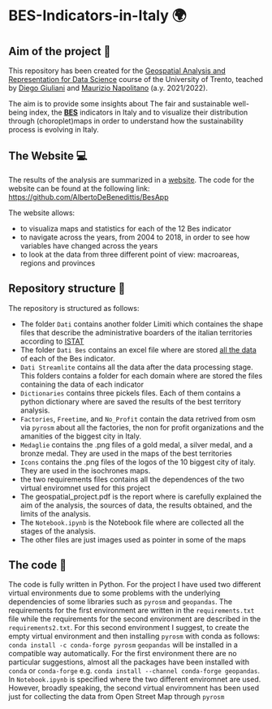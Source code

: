 # BES-Indicators-in-Italy 🌍 

## Aim of the project 🎯
This repository has been created for the [Geospatial Analysis and Representation for Data Science](https://napo.github.io/geospatial_course_unitn/) course of the University of Trento, teached by [Diego Giuliani](https://webapps.unitn.it/du/it/Persona/PER0020867/Didattica) and [Maurizio Napolitano](https://ict.fbk.eu/people/detail/maurizio-napolitano/) (a.y. 2021/2022).

The aim is to provide some insights about The fair and sustainable well-being index, the [__BES__](\href{https://www.istat.it/en/well-being-and-sustainability/the-measurement-of-well-being/bes-report) indicators in Italy and to visualize their distribution through (choroplet)maps in order to understand how the sustainability process is evolving in Italy.

## The Website 💻

The results of the analysis are summarized in a [website](https://share.streamlit.io/albertodebenedittis/besapp/main/dash.py).
The code for the website can be found at the following link: https://github.com/AlbertoDeBenedittis/BesApp

The website allows: 

* to visualiza maps and statistics for each of the 12 Bes indicator
* to navigate across the years, from 2004 to 2018, in order to see how variables have changed across the years 
* to look at the data from three different point of view: macroareas, regions and provinces 

## Repository structure 📂

The repository is structured as follows: 

* The folder `Dati` contains another folder Limiti which containes the shape files that describe the administrative boarders of the italian territories according to [ISTAT](https://www.istat.it/it/archivio/222527)
* The folder `Dati Bes` contains an excel file where are stored [all the data](https://www.istat.it/en/well-being-and-sustainability/the-measurement-of-well-being/indicators) of each of the Bes indicator.
* `Dati Streamlite` contains all the data after the data processing stage. This folders contains a folder for each domain where are stored the files containing the data of each indicator
* `Dictionaries` contains three pickels files. Each of them contains a python dictionary where are saved the results of the best territory analysis. 
* `Factories`, `Freetime`, and `No_Profit` contain the data retrived from osm via `pyrosm` about all the factories, the non for profit organizations and the amanities of the biggest city in Italy. 
* `Medaglie` contains the .png files of a gold medal, a silver medal, and a bronze medal. They are used in the maps of the best territories
* `Icons` contains the .png files of the logos of the 10 biggest city of italy. They are used in the isochrones maps. 
* the two requirements files contains all the dependences of the two virtual enviromnet used for this project
* The geospatial_project.pdf is the report where is carefully explained the aim of the analysis, the sources of data, the results obtained, and the limits of the analysis. 
* The `Notebook.ipynb` is the Notebook file where are collected all the stages of the analysis.
* The other files are just images used as pointer in some of the maps


## The code 🐍

The code is fully written in Python. 
For the project I have used two different virtual environments due to some problems with the underlying dependencies of some libraries such as `pyrosm` and `geopandas`. 
The requirements for the first environment are written in the `requirements.txt` file while the requirements for the second environment are described in the `requirements2.txt`. 
For this second environment I suggest, to create the empty virtual environment and then installing `pyrosm` with conda as follows: `conda install -c conda-forge pyrosm`
`geopandas` will be installed in a compatible way automatically. 
For the first environment there are no particular suggestions, almost all the packages have been installed with `conda` or `conda-forge` e.g.  `conda install --channel conda-forge geopandas`.
In `Notebook.ipynb` is specified where the two different enviromnet are used. However, broadly speaking, the second virtual enviromnent has been used just for collecting the data from Open Street Map through `pyrosm`














